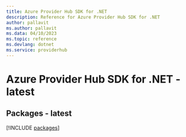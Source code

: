 ```yaml
---
title: Azure Provider Hub SDK for .NET
description: Reference for Azure Provider Hub SDK for .NET
author: pallavit
ms.author: pallavit
ms.data: 04/10/2023
ms.topic: reference
ms.devlang: dotnet
ms.service: providerhub
---
```

# Azure Provider Hub SDK for .NET - latest
## Packages - latest
[!INCLUDE [packages](provider-hub-index.md)]